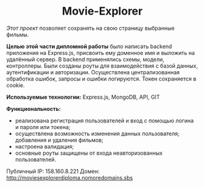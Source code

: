 <h1 align="center">Movie-Explorer</h1>

*Этот проект* позволяет сохранять на свою страницу выбранные фильмы.

**Целью этой части дипломной работы** было написать backend приложения на Express.js, присвоить ему доменное имя и выложить на удалённый сервер. В backend применялись схемы, модели, контроллеры. Были созданы роуты для взаимодействия с базой данных, аутентификации и авторизации. Осуществлена централизованная обработка ошибок, запросы и ошибки логируются. Токен сохраняется в cookie.

**Используемые технологии:**
Express.js, MongoDB, API, GIT

**Функциональность:**

- реализована регистрация пользователей и вход с помощью логина и пароля или токена;
- осуществлена возможность изменения данных пользователя; добавления и удаления фильмов;
- настроена валидация;
- основные роуты защищены от входа неавторизованных пользователей.

Публичный IP: 158.160.8.221
Домен: http://moviesexplorerdiploma.nomoredomains.sbs
